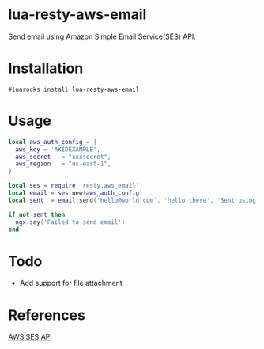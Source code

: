 # lua-resty-aws-email
Send email using Amazon Simple Email Service(SES) API.

# Installation

    #luarocks install lua-resty-aws-email


# Usage
```lua
local aws_auth_config = {
  aws_key = 'AKIDEXAMPLE',
  aws_secret   = "xxxsecret",
  aws_region   = "us-east-1",  
}

local ses = require 'resty.aws_email'
local email = ses:new(aws_auth_config)
local sent  = email:send('hello@world.com', 'hello there', 'Sent using AWS Simple Email Service API') 

if not sent then
  ngx.say('Failed to send email')
end
```

# Todo
- Add support for file attachment


# References
[AWS SES API](https://docs.aws.amazon.com/ses/latest/DeveloperGuide/query-interface-requests.html)

